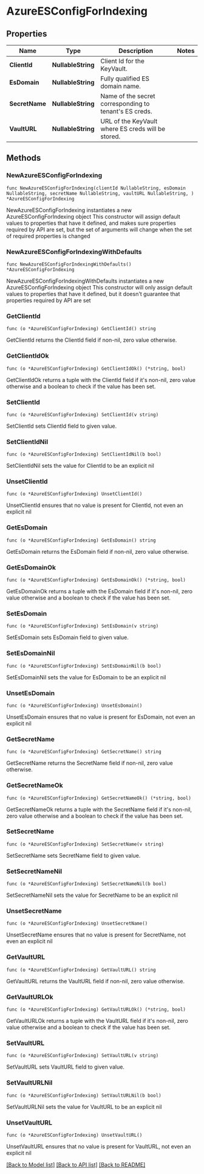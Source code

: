 # AzureESConfigForIndexing

## Properties

Name | Type | Description | Notes
------------ | ------------- | ------------- | -------------
**ClientId** | **NullableString** | Client Id for the KeyVault. | 
**EsDomain** | **NullableString** | Fully qualified ES domain name. | 
**SecretName** | **NullableString** | Name of the secret corresponding to tenant&#39;s ES creds. | 
**VaultURL** | **NullableString** | URL of the KeyVault where ES creds will be stored. | 

## Methods

### NewAzureESConfigForIndexing

`func NewAzureESConfigForIndexing(clientId NullableString, esDomain NullableString, secretName NullableString, vaultURL NullableString, ) *AzureESConfigForIndexing`

NewAzureESConfigForIndexing instantiates a new AzureESConfigForIndexing object
This constructor will assign default values to properties that have it defined,
and makes sure properties required by API are set, but the set of arguments
will change when the set of required properties is changed

### NewAzureESConfigForIndexingWithDefaults

`func NewAzureESConfigForIndexingWithDefaults() *AzureESConfigForIndexing`

NewAzureESConfigForIndexingWithDefaults instantiates a new AzureESConfigForIndexing object
This constructor will only assign default values to properties that have it defined,
but it doesn't guarantee that properties required by API are set

### GetClientId

`func (o *AzureESConfigForIndexing) GetClientId() string`

GetClientId returns the ClientId field if non-nil, zero value otherwise.

### GetClientIdOk

`func (o *AzureESConfigForIndexing) GetClientIdOk() (*string, bool)`

GetClientIdOk returns a tuple with the ClientId field if it's non-nil, zero value otherwise
and a boolean to check if the value has been set.

### SetClientId

`func (o *AzureESConfigForIndexing) SetClientId(v string)`

SetClientId sets ClientId field to given value.


### SetClientIdNil

`func (o *AzureESConfigForIndexing) SetClientIdNil(b bool)`

 SetClientIdNil sets the value for ClientId to be an explicit nil

### UnsetClientId
`func (o *AzureESConfigForIndexing) UnsetClientId()`

UnsetClientId ensures that no value is present for ClientId, not even an explicit nil
### GetEsDomain

`func (o *AzureESConfigForIndexing) GetEsDomain() string`

GetEsDomain returns the EsDomain field if non-nil, zero value otherwise.

### GetEsDomainOk

`func (o *AzureESConfigForIndexing) GetEsDomainOk() (*string, bool)`

GetEsDomainOk returns a tuple with the EsDomain field if it's non-nil, zero value otherwise
and a boolean to check if the value has been set.

### SetEsDomain

`func (o *AzureESConfigForIndexing) SetEsDomain(v string)`

SetEsDomain sets EsDomain field to given value.


### SetEsDomainNil

`func (o *AzureESConfigForIndexing) SetEsDomainNil(b bool)`

 SetEsDomainNil sets the value for EsDomain to be an explicit nil

### UnsetEsDomain
`func (o *AzureESConfigForIndexing) UnsetEsDomain()`

UnsetEsDomain ensures that no value is present for EsDomain, not even an explicit nil
### GetSecretName

`func (o *AzureESConfigForIndexing) GetSecretName() string`

GetSecretName returns the SecretName field if non-nil, zero value otherwise.

### GetSecretNameOk

`func (o *AzureESConfigForIndexing) GetSecretNameOk() (*string, bool)`

GetSecretNameOk returns a tuple with the SecretName field if it's non-nil, zero value otherwise
and a boolean to check if the value has been set.

### SetSecretName

`func (o *AzureESConfigForIndexing) SetSecretName(v string)`

SetSecretName sets SecretName field to given value.


### SetSecretNameNil

`func (o *AzureESConfigForIndexing) SetSecretNameNil(b bool)`

 SetSecretNameNil sets the value for SecretName to be an explicit nil

### UnsetSecretName
`func (o *AzureESConfigForIndexing) UnsetSecretName()`

UnsetSecretName ensures that no value is present for SecretName, not even an explicit nil
### GetVaultURL

`func (o *AzureESConfigForIndexing) GetVaultURL() string`

GetVaultURL returns the VaultURL field if non-nil, zero value otherwise.

### GetVaultURLOk

`func (o *AzureESConfigForIndexing) GetVaultURLOk() (*string, bool)`

GetVaultURLOk returns a tuple with the VaultURL field if it's non-nil, zero value otherwise
and a boolean to check if the value has been set.

### SetVaultURL

`func (o *AzureESConfigForIndexing) SetVaultURL(v string)`

SetVaultURL sets VaultURL field to given value.


### SetVaultURLNil

`func (o *AzureESConfigForIndexing) SetVaultURLNil(b bool)`

 SetVaultURLNil sets the value for VaultURL to be an explicit nil

### UnsetVaultURL
`func (o *AzureESConfigForIndexing) UnsetVaultURL()`

UnsetVaultURL ensures that no value is present for VaultURL, not even an explicit nil

[[Back to Model list]](../README.md#documentation-for-models) [[Back to API list]](../README.md#documentation-for-api-endpoints) [[Back to README]](../README.md)


